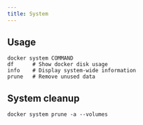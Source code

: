```yaml
---
title: System
---
```


## Usage

```shell
docker system COMMAND
df      # Show docker disk usage
info    # Display system-wide information
prune   # Remove unused data
```

## System cleanup

```shell
docker system prune -a --volumes
```
